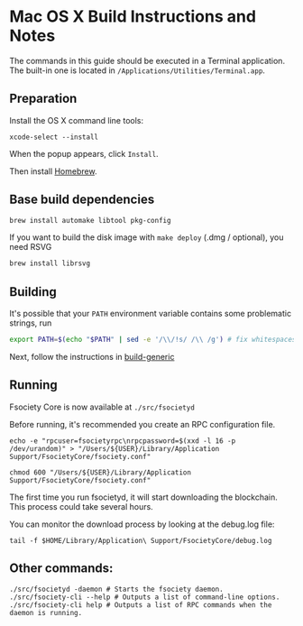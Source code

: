 Mac OS X Build Instructions and Notes
====================================
The commands in this guide should be executed in a Terminal application.
The built-in one is located in `/Applications/Utilities/Terminal.app`.

Preparation
-----------
Install the OS X command line tools:

`xcode-select --install`

When the popup appears, click `Install`.

Then install [Homebrew](https://brew.sh).

Base build dependencies
-----------------------

```bash
brew install automake libtool pkg-config
```

If you want to build the disk image with `make deploy` (.dmg / optional), you need RSVG
```bash
brew install librsvg
```

Building
--------

It's possible that your `PATH` environment variable contains some problematic strings, run
```bash
export PATH=$(echo "$PATH" | sed -e '/\\/!s/ /\\ /g') # fix whitespaces
```

Next, follow the instructions in [build-generic](build-generic.md)

Running
-------

Fsociety Core is now available at `./src/fsocietyd`

Before running, it's recommended you create an RPC configuration file.

    echo -e "rpcuser=fsocietyrpc\nrpcpassword=$(xxd -l 16 -p /dev/urandom)" > "/Users/${USER}/Library/Application Support/FsocietyCore/fsociety.conf"

    chmod 600 "/Users/${USER}/Library/Application Support/FsocietyCore/fsociety.conf"

The first time you run fsocietyd, it will start downloading the blockchain. This process could take several hours.

You can monitor the download process by looking at the debug.log file:

    tail -f $HOME/Library/Application\ Support/FsocietyCore/debug.log

Other commands:
-------

    ./src/fsocietyd -daemon # Starts the fsociety daemon.
    ./src/fsociety-cli --help # Outputs a list of command-line options.
    ./src/fsociety-cli help # Outputs a list of RPC commands when the daemon is running.
